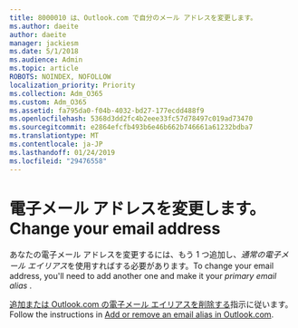 ```yaml
---
title: 8000010 は、Outlook.com で自分のメール アドレスを変更します。
ms.author: daeite
author: daeite
manager: jackiesm
ms.date: 5/1/2018
ms.audience: Admin
ms.topic: article
ROBOTS: NOINDEX, NOFOLLOW
localization_priority: Priority
ms.collection: Adm_O365
ms.custom: Adm_O365
ms.assetid: fa795da0-f04b-4032-bd27-177ecdd488f9
ms.openlocfilehash: 5368d3dd2fc4b2eee33fc57d78497c019ad73470
ms.sourcegitcommit: e2864efcfb493b6e46b662b746661a61232bdba7
ms.translationtype: MT
ms.contentlocale: ja-JP
ms.lasthandoff: 01/24/2019
ms.locfileid: "29476558"
---
```

# <a name="change-your-email-address"></a><span data-ttu-id="8e578-102">電子メール アドレスを変更します。</span><span class="sxs-lookup"><span data-stu-id="8e578-102">Change your email address</span></span>

<span data-ttu-id="8e578-103">あなたの電子メール アドレスを変更するには、もう 1 つ追加し、*通常の電子メール エイリアス*を使用すればする必要があります。</span><span class="sxs-lookup"><span data-stu-id="8e578-103">To change your email address, you'll need to add another one and make it your  *primary email alias*  .</span></span> 
  
<span data-ttu-id="8e578-104">[追加または Outlook.com の電子メール エイリアスを削除する](https://go.microsoft.com/fwlink/p/?linkid=873115)指示に従います。</span><span class="sxs-lookup"><span data-stu-id="8e578-104">Follow the instructions in [Add or remove an email alias in Outlook.com](https://go.microsoft.com/fwlink/p/?linkid=873115).</span></span>
  

